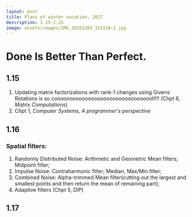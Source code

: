 ```yaml
---
layout: post
title: Plans of winter vacation, 2017
description: 1.15-2.25
image: assets/images/IMG_20161203_153138~2.jpg
---
```

# Done Is Better Than Perfect.

## 1.15
1. Updating matrix factorizations with rank-1 changes using Givens Rotations is so cooooooooooooooooooooooooooooooool!!!! (Chpt 6, *Matrix Computations*)
2. Chpt 1, *Computer Systems, A programmer's perspective*

## 1.16
### Spatial filters:
1. Randomly Distributed Noise: Arithmetic and Geometric Mean filters; Midpoint filter; 
2. Impulse Noise: Contraharmonic filter; Median, Max/Min filter; 
3. Combined Noise: Alpha-trimmed Mean filter(cutting out the largest and smallest points and then return the mean of remaining part);
4. Adaptive filters (Chpt 5, *DIP*)

## 1.17
